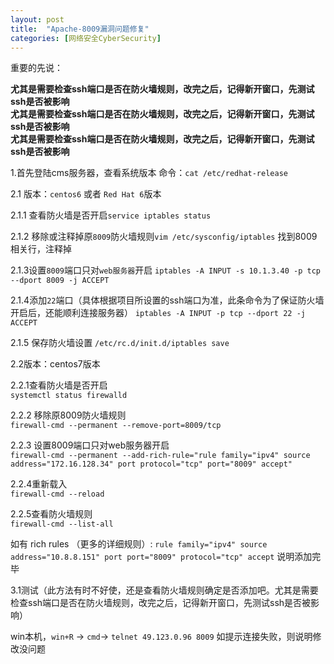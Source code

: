 ```yaml
---
layout: post
title:  "Apache-8009漏洞问题修复"
categories: [网络安全CyberSecurity]
---
```


重要的先说：  

**尤其是需要检查ssh端口是否在防火墙规则，改完之后，记得新开窗口，先测试ssh是否被影响  
尤其是需要检查ssh端口是否在防火墙规则，改完之后，记得新开窗口，先测试ssh是否被影响  
尤其是需要检查ssh端口是否在防火墙规则，改完之后，记得新开窗口，先测试ssh是否被影响**  


1.首先登陆cms服务器，查看系统版本  命令：`cat /etc/redhat-release`


2.1  版本：`centos6` 或者 `Red Hat 6`版本

2.1.1  查看防火墙是否开启`service iptables status`  

2.1.2  移除或注释掉原`8009`防火墙规则`vim /etc/sysconfig/iptables`
找到8009相关行，注释掉  

2.1.3设置`8009`端口只对`web服务器`开启
```iptables -A INPUT -s 10.1.3.40 -p tcp --dport 8009 -j ACCEPT```  

2.1.4添加`22`端口（具体根据项目所设置的ssh端口为准，此条命令为了保证防火墙开启后，还能顺利连接服务器）
`iptables -A INPUT -p tcp --dport 22 -j ACCEPT`  

2.1.5 保存防火墙设置
`/etc/rc.d/init.d/iptables save`




2.2版本：centos7版本  

2.2.1查看防火墙是否开启  
`systemctl status firewalld`  

2.2.2 移除原8009防火墙规则  
`firewall-cmd --permanent --remove-port=8009/tcp`  

2.2.3 设置8009端口只对web服务器开启  
```firewall-cmd --permanent --add-rich-rule="rule family="ipv4" source address="172.16.128.34" port protocol="tcp" port="8009" accept"```  

2.2.4重新载入  
`firewall-cmd --reload`  

2.2.5查看防火墙规则  
`firewall-cmd --list-all`  

如有
 rich rules （更多的详细规则）: 
	`rule family="ipv4" source address="10.8.8.151" port port="8009" protocol="tcp" accept`
说明添加完毕

3.1测试（此方法有时不好使，还是查看防火墙规则确定是否添加吧。尤其是需要检查ssh端口是否在防火墙规则，改完之后，记得新开窗口，先测试ssh是否被影响）  

win本机，`win+R` → `cmd`→  `telnet 49.123.0.96 8009` 如提示连接失败，则说明修改没问题
